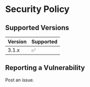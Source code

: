 # Security Policy

## Supported Versions

| Version | Supported          |
| ------- | ------------------ |
| 3.1.x   | :white_check_mark: |

## Reporting a Vulnerability

Post an issue.
